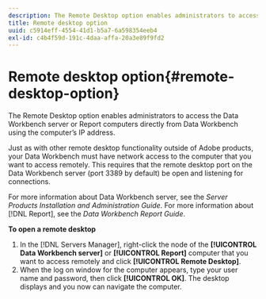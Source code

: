 ```yaml
---
description: The Remote Desktop option enables administrators to access the Data Workbench server or Report computers directly from Data Workbench using the computer’s IP address.
title: Remote desktop option
uuid: c5914eff-4554-41d1-b5a7-6a598354eeb4
exl-id: c4b4f59d-191c-4daa-affa-20a3e89f9fd2
---
```

# Remote desktop option{#remote-desktop-option}

The Remote Desktop option enables administrators to access the Data Workbench server or Report computers directly from Data Workbench using the computer’s IP address.

Just as with other remote desktop functionality outside of Adobe products, your Data Workbench must have network access to the computer that you want to access remotely. This requires that the remote desktop port on the Data Workbench server (port 3389 by default) be open and listening for connections.

For more information about Data Workbench server, see the *Server Products Installation and Administration Guide.* For more information about [!DNL Report], see the *Data Workbench Report Guide*.

**To open a remote desktop** 

1. In the [!DNL Servers Manager], right-click the node of the **[!UICONTROL Data Workbench server]** or **[!UICONTROL Report]** computer that you want to access remotely and click **[!UICONTROL Remote Desktop]**.
1. When the log on window for the computer appears, type your user name and password, then click **[!UICONTROL OK]**. The desktop displays and you now can navigate the computer.
